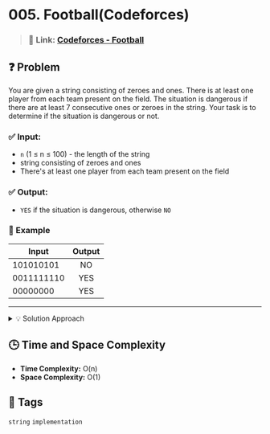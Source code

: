 # 005. Football(Codeforces)

> ### 🔗 Link: [Codeforces - Football](https://codeforces.com/problemset/problem/96/A)

## ❓ Problem

You are given a string consisting of zeroes and ones. There is at least one player from each team present on the field. The situation is dangerous if there are at least 7 consecutive ones or zeroes in the string. Your task is to determine if the situation is dangerous or not.

### ✅ Input:

-   `n` (1 ≤ n ≤ 100) - the length of the string
-   string consisting of zeroes and ones
-   There's at least one player from each team present on the field

### ✅ Output:

-   `YES` if the situation is dangerous, otherwise `NO`

### 🧪 Example

| Input      | Output |
| ---------- | :----: |
| 101010101  |   NO   |
| 0011111110 |  YES   |
| 00000000   |  YES   |

---

<details>
 <summary> 💡 Solution Approach </summary>

-   Check if there are at least 7 consecutive ones or zeroes in the string.
-   If there are, return `YES`.
-   Otherwise, return `NO`.

</details>

## 🕒 Time and Space Complexity

-   **Time Complexity:** O(n)
-   **Space Complexity:** O(1)

## 🧠 Tags

`string` `implementation`
